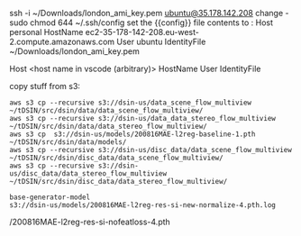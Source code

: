ssh -i ~/Downloads/london_ami_key.pem ubuntu@35.178.142.208
change - sudo chmod 644 ~/.ssh/config 
set the {{config}} file contents to :
Host personal
    HostName ec2-35-178-142-208.eu-west-2.compute.amazonaws.com
    User ubuntu
    IdentityFile ~/Downloads/london_ami_key.pem


Host <host name in vscode (arbitrary)>
    HostName <dns public name of my instance>
    User <user in the instance>
    IdentityFile <pem file with full path>

copy stuff from s3:
```
aws s3 cp --recursive s3://dsin-us/data_scene_flow_multiview ~/tDSIN/src/dsin/data/data_scene_flow_multiview/
aws s3 cp --recursive s3://dsin-us/data_data_stereo_flow_multiview ~/tDSIN/src/dsin/data/data_stereo_flow_multiview/
aws s3 cp  s3://dsin-us/models/200816MAE-l2reg-baseline-1.pth ~/tDSIN/src/dsin/data/models/
aws s3 cp --recursive s3://dsin-us/disc_data/data_scene_flow_multiview ~/tDSIN/src/dsin/disc_data/data_scene_flow_multiview/
aws s3 cp --recursive s3://dsin-us/disc_data/data_stereo_flow_multiview ~/tDSIN/src/dsin/disc_data/data_stereo_flow_multiview/

base-generator-model 
s3://dsin-us/models/200816MAE-l2reg-res-si-new-normalize-4.pth.log

```

/200816MAE-l2reg-res-si-nofeatloss-4.pth